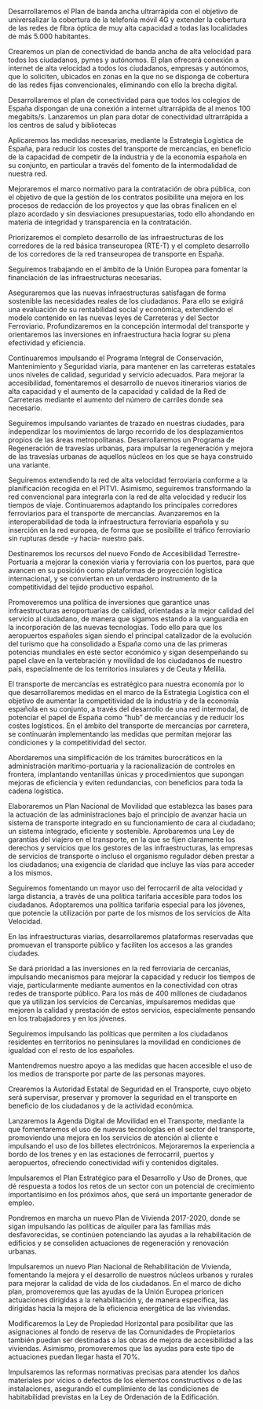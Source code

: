 Desarrollaremos el Plan de banda ancha ultrarrápida con el objetivo de universalizar la cobertura de la
telefonía móvil 4G y extender la cobertura de las redes de fibra óptica de muy alta capacidad a todas
las localidades de más 5.000 habitantes.

Crearemos un plan de conectividad de banda ancha de alta velocidad para todos los ciudadanos,
pymes y autónomos. El plan ofrecerá conexión a internet de alta velocidad a todos los ciudadanos, empresas
y autónomos, que lo soliciten, ubicados en zonas en la que no se disponga de cobertura de las
redes fijas convencionales, eliminando con ello la brecha digital.

Desarrollaremos el plan de conectividad para que todos los colegios de España dispongan de una conexión
a internet ultrarrápida de al menos 100 megabits/s.
Lanzaremos un plan para dotar de conectividad ultrarrápida a los centros de salud y bibliotecas

Aplicaremos las medidas necesarias, mediante la Estrategia Logística de España, para reducir los costes
del transporte de mercancías, en beneficio de la capacidad de competir de la industria y de la economía
española en su conjunto, en particular a través del fomento de la intermodalidad de nuestra red.

Mejoraremos el marco normativo para la contratación de obra pública, con el objetivo de que la gestión
de los contratos posibilite una mejora en los procesos de redacción de los proyectos y que las obras
finalicen en el plazo acordado y sin desviaciones presupuestarias, todo ello ahondando en materia de
integridad y transparencia en la contratación.

Priorizaremos el completo desarrollo de las infraestructuras de los corredores de la red básica transeuropea
(RTE-T) y el completo desarrollo de los corredores de la red transeuropea de transporte en
España.

Seguiremos trabajando en el ámbito de la Unión Europea para fomentar la financiación de las infraestructuras
necesarias.

Aseguraremos que las nuevas infraestructuras satisfagan de forma sostenible las necesidades reales de
los ciudadanos. Para ello se exigirá una evaluación de su rentabilidad social y económica, extendiendo
el modelo contenido en las nuevas leyes de Carreteras y del Sector Ferroviario. Profundizaremos en la
concepción intermodal del transporte y orientaremos las inversiones en infraestructura hacia lograr su
plena efectividad y eficiencia.

Continuaremos impulsando el Programa Integral de Conservación, Mantenimiento y Seguridad viaria,
para mantener en las carreteras estatales unos niveles de calidad, seguridad y servicio adecuados. Para
mejorar la accesibilidad, fomentaremos el desarrollo de nuevos itinerarios viarios de alta capacidad
y el aumento de la capacidad y calidad de la Red de Carreteras mediante el aumento del número de
carriles donde sea necesario.

Seguiremos impulsando variantes de trazado en nuestras ciudades, para independizar los movimientos
de largo recorrido de los desplazamientos propios de las áreas metropolitanas. Desarrollaremos un Programa
de Regeneración de travesías urbanas, para impulsar la regeneración y mejora de las travesías
urbanas de aquellos núcleos en los que se haya construido una variante.

Seguiremos extendiendo la red de alta velocidad ferroviaria conforme a la planificación recogida en
el PITVI. Asimismo, seguiremos transformando la red convencional para integrarla con la red de alta
velocidad y reducir los tiempos de viaje. Continuaremos adaptando los principales corredores ferroviarios
para el transporte de mercancías. Avanzaremos en la interoperabilidad de toda la infraestructura
ferroviaria española y su inserción en la red europea, de forma que se posibilite el tráfico ferroviario sin
rupturas desde -y hacia- nuestro país.

Destinaremos los recursos del nuevo Fondo de Accesibilidad Terrestre-Portuaria a mejorar la conexión
viaria y ferroviaria con los puertos, para que avancen en su posición como plataformas de proyección
logística internacional, y se conviertan en un verdadero instrumento de la competitividad del tejido productivo
español.

Promoveremos una política de inversiones que garantice unas infraestructuras aeroportuarias de calidad,
orientadas a la mejor calidad del servicio al ciudadano, de manera que sigamos estando a la
vanguardia en la incorporación de las nuevas tecnologías. Todo ello para que los aeropuertos españoles
sigan siendo el principal catalizador de la evolución del turismo que ha consolidado a España como una
de las primeras potencias mundiales en este sector económico y sigan desempeñando su papel clave en
la vertebración y movilidad de los ciudadanos de nuestro país, especialmente de los territorios insulares
y de Ceuta y Melilla.

El transporte de mercancías es estratégico para nuestra economía por lo que desarrollaremos medidas
en el marco de la Estrategia Logística con el objetivo de aumentar la competitividad de la industria y
de la economía española en su conjunto, a través del desarrollo de una red intermodal, de potenciar el
papel de España como “hub” de mercancías y de reducir los costes logísticos. En el ámbito del transporte
de mercancías por carretera, se continuarán implementando las medidas que permitan mejorar las
condiciones y la competitividad del sector.

Abordaremos una simplificación de los trámites burocráticos en la administración marítimo-portuaria y
la racionalización de controles en frontera, implantando ventanillas únicas y procedimientos que supongan
mejoras de eficiencia y eviten redundancias, con beneficios para toda la cadena logística.

Elaboraremos un Plan Nacional de Movilidad que establezca las bases para la actuación de las administraciones
bajo el principio de avanzar hacia un sistema de transporte integrado en su funcionamiento
de cara al ciudadano; un sistema integrado, eficiente y sostenible. Aprobaremos una Ley de garantías
del viajero en el transporte, en la que se fijen claramente los derechos y servicios que los gestores de las
infraestructuras, las empresas de servicios de transporte o incluso el organismo regulador deben prestar
a los ciudadanos; una exigencia de claridad que incluye las vías para acceder a los mismos.

Seguiremos fomentando un mayor uso del ferrocarril de alta velocidad y larga distancia, a través de
una política tarifaria accesible para todos los ciudadanos. Adoptaremos una política tarifaria especial
para los jóvenes, que potencie la utilización por parte de los mismos de los servicios de Alta Velocidad.

En las infraestructuras viarias, desarrollaremos plataformas reservadas que promuevan el transporte
público y faciliten los accesos a las grandes ciudades.

Se dará prioridad a las inversiones en la red ferroviaria de cercanías, impulsando mecanismos para mejorar
la capacidad y reducir los tiempos de viaje, particularmente mediante aumentos en la conectividad
con otras redes de transporte público. Para los más de 400 millones de ciudadanos que ya utilizan los
servicios de Cercanías, impulsaremos medidas que mejoren la calidad y prestación de estos servicios,
especialmente pensando en los trabajadores y en los jóvenes.

Seguiremos impulsando las políticas que permiten a los ciudadanos residentes en territorios no peninsulares
la movilidad en condiciones de igualdad con el resto de los españoles.

Mantendremos nuestro apoyo a las medidas que hacen accesible el uso de los medios de transporte
por parte de las personas mayores.

Crearemos la Autoridad Estatal de Seguridad en el Transporte, cuyo objeto será supervisar, preservar
y promover la seguridad en el transporte en beneficio de los ciudadanos y de la actividad económica.

Lanzaremos la Agenda Digital de Movilidad en el Transporte, mediante la que fomentaremos el uso de
nuevas tecnologías en el sector del transporte, promoviendo una mejora en los servicios de atención
al cliente e impulsando el uso de los billetes electrónicos. Mejoraremos la experiencia a bordo de los
trenes y en las estaciones de ferrocarril, puertos y aeropuertos, ofreciendo conectividad wifi y contenidos
digitales.

Impulsaremos el Plan Estratégico para el Desarrollo y Uso de Drones, que dé respuesta a todos los
retos de un sector con un potencial de crecimiento importantísimo en los próximos años, que será un
importante generador de empleo.

Pondremos en marcha un nuevo Plan de Vivienda 2017-2020, donde se sigan impulsando las políticas
de alquiler para las familias más desfavorecidas, se continúen potenciando las ayudas a la rehabilitación
de edificios y se consoliden actuaciones de regeneración y renovación urbanas.

Impulsaremos un nuevo Plan Nacional de Rehabilitación de Vivienda, fomentando la mejora y el desarrollo
de nuestros núcleos urbanos y rurales para mejorar la calidad de vida de los ciudadanos. En el
marco de dicho plan, promoveremos que las ayudas de la Unión Europea prioricen actuaciones dirigidas
a la rehabilitación y, de manera específica, las dirigidas hacia la mejora de la eficiencia energética
de las viviendas.

Modificaremos la Ley de Propiedad Horizontal para posibilitar que las asignaciones al fondo de reserva
de las Comunidades de Propietarios también puedan ser destinadas a las obras de mejora de accesibilidad
a las viviendas. Asimismo, promoveremos que las ayudas para este tipo de actuaciones puedan
llegar hasta el 70%.

Impulsaremos las reformas normativas precisas para atender los daños materiales por vicios o defectos
de los elementos constructivos o de las instalaciones, asegurando el cumplimiento de las condiciones
de habitabilidad previstas en la Ley de Ordenación de la Edificación.
